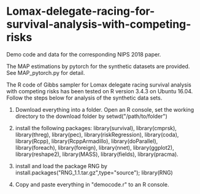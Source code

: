 # Lomax-delegate-racing-for-survival-analysis-with-competing-risks
Demo code and data for the corresponding NIPS 2018 paper.

The MAP estimations by pytorch for the synthetic datasets are provided. See MAP_pytorch.py for detail.

The R code of Gibbs sampler for Lomax delegate racing survival analysis with competing risks has been tested on R version 3.4.3 on Ubuntu 16.04. Follow the steps below for analysis of the synthetic data sets.

1. Download everything into a folder. Open an R console, set the working directory to the download folder by setwd("/path/to/folder")

2. install the following packages:
library(survival), 
library(cmprsk), 
library(threg), 
library(pec), 
library(riskRegression), 
library(coda), 
library(Rcpp), 
library(RcppArmadillo), 
library(doParallel), 
library(foreach), 
library(foreign), 
library(nnet), 
library(ggplot2), 
library(reshape2), 
library(MASS), 
library(fields), 
library(pracma).

3. install and load the package RNG by
install.packages("RNG_1.1.tar.gz",type="source"); 
library(RNG)

4. Copy and paste everything in "democode.r" to an R console.


